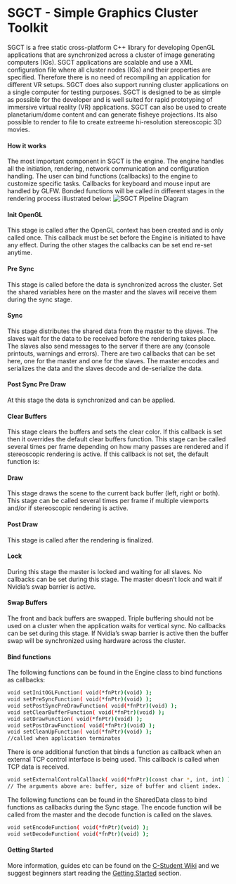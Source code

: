# SGCT - Simple Graphics Cluster Toolkit

SGCT is a free static cross-platform C++ library for developing OpenGL applications that are synchronized across a cluster of image generating computers (IGs). SGCT applications are scalable and use a XML configuration file where all cluster nodes (IGs) and their properties are specified. Therefore there is no need of recompiling an application for different VR setups. SGCT does also support running cluster applications on a single computer for testing purposes. SGCT is designed to be as simple as possible for the developer and is well suited for rapid prototyping of immersive virtual reality (VR) applications. SGCT can also be used to create planetarium/dome content and can generate fisheye projections. Its also possible to render to file to create extreeme hi-resolution stereoscopic 3D movies.

#### How it works
The most important component in SGCT is the engine. The engine handles all the initiation, rendering, network communication and configuration handling. The user can bind functions (callbacks) to the engine to customize specific tasks. Callbacks for keyboard and mouse input are handled by GLFW. Bonded functions will be called in different stages in the rendering process illustrated below:
![SGCT Pipeline Diagram](https://c-student.itn.liu.se/wiki/_media/develop:sgct:render_diagram.png "SGCT Pipeline Diagram")

#### Init OpenGL
This stage is called after the OpenGL context has been created and is only called once. This callback must be set before the Engine is initiated to have any effect. During the other stages the callbacks can be set end re-set anytime.
#### Pre Sync
This stage is called before the data is synchronized across the cluster. Set the shared variables here on the master and the slaves will receive them during the sync stage.
#### Sync
This stage distributes the shared data from the master to the slaves. The slaves wait for the data to be received before the rendering takes place. The slaves also send messages to the server if there are any (console printouts, warnings and errors). There are two callbacks that can be set here, one for the master and one for the slaves. The master encodes and serializes the data and the slaves decode and de-serialize the data.
#### Post Sync Pre Draw
At this stage the data is synchronized and can be applied.
#### Clear Buffers
This stage clears the buffers and sets the clear color. If this callback is set then it overrides the default clear buffers function. This stage can be called several times per frame depending on how many passes are rendered and if stereoscopic rendering is active. If this callback is not set, the default function is:
#### Draw
This stage draws the scene to the current back buffer (left, right or both). This stage can be called several times per frame if multiple viewports and/or if stereoscopic rendering is active.
#### Post Draw
This stage is called after the rendering is finalized.
#### Lock
During this stage the master is locked and waiting for all slaves. No callbacks can be set during this stage. The master doesn’t lock and wait if Nvidia’s swap barrier is active.
#### Swap Buffers
The front and back buffers are swapped. Triple buffering should not be used on a cluster when the application waits for vertical sync. No callbacks can be set during this stage. If Nvidia’s swap barrier is active then the buffer swap will be synchronized using hardware across the cluster.
#### Bind functions
The following functions can be found in the Engine class to bind functions as callbacks:
```sh
void setInitOGLFunction( void(*fnPtr)(void) );
void setPreSyncFunction( void(*fnPtr)(void) );
void setPostSyncPreDrawFunction( void(*fnPtr)(void) );
void setClearBufferFunction( void(*fnPtr)(void) );
void setDrawFunction( void(*fnPtr)(void) );
void setPostDrawFunction( void(*fnPtr)(void) );
void setCleanUpFunction( void(*fnPtr)(void) ); 
//called when application terminates
```
There is one additional function that binds a function as callback when an external TCP control interface is being used. This callback is called when TCP data is received.
```sh
void setExternalControlCallback( void(*fnPtr)(const char *, int, int) );
// The arguments above are: buffer, size of buffer and client index. 
```
The following functions can be found in the SharedData class to bind functions as callbacks during the Sync stage. The encode function will be called from the master and the decode function is called on the slaves.
```sh
void setEncodeFunction( void(*fnPtr)(void) );
void setDecodeFunction( void(*fnPtr)(void) );
```
#### Getting Started

More information, guides etc can be found on the [C-Student Wiki](https://c-student.itn.liu.se/wiki/) and we suggest beginners start reading the [Getting Started](https://c-student.itn.liu.se/wiki/develop:sgct:gettingstarted:gettingstarted) section.